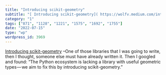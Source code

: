 ```yaml
---
title: "Introducing scikit-geometry"
subtitle: "[ Introducing scikit-geometry]( https://wolfv.medium.com/introducing-scikit-geometry-ae1dccaad5fd) –..."
category: "1"
tags: ["871", "1128", "1221", "1575", "1692", "1755"]
date: "2022-07-15"
type: "wp"
wordpress_id: 3969
---
```

[ Introducing scikit-geometry]( https://wolfv.medium.com/introducing-scikit-geometry-ae1dccaad5fd) –One of those libraries that I was going to write, then I thought, someone else must have already written it. Then I googled and found: “The Python ecosystem is lacking a library with useful geometric types — we aim to fix this by introducing scikit-geometry.”